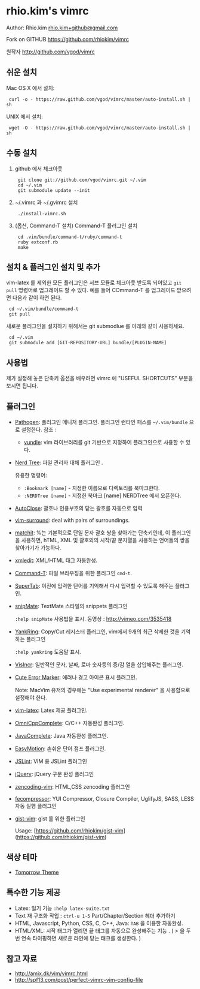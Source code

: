 rhio.kim's vimrc
============
Author: Rhio.kim <rhio.kim+github@gmail.com> 

Fork on GITHUB  https://github.com/rhiokim/vimrc

원작자 http://github.com/vgod/vimrc

쉬운 설치
----------------

Mac OS X 에서 설치:

     curl -o - https://raw.github.com/vgod/vimrc/master/auto-install.sh | sh

UNIX 에서 설치:

     wget -O - https://raw.github.com/vgod/vimrc/master/auto-install.sh | sh


수동 설치
----------------

1. github 에서 체크아웃

        git clone git://github.com/vgod/vimrc.git ~/.vim
        cd ~/.vim
        git submodule update --init

2. ~/.vimrc 과 ~/.gvimrc 설치

        ./install-vimrc.sh

3. (옵션, Command-T 설치) Command-T 플러그인 설치 

        cd .vim/bundle/command-t/ruby/command-t
        ruby extconf.rb
        make
  
설치 & 플러그인 설치 및 추가
--------------------------------

vim-latex 를 제외한 모든 플러그인은 서브 모듈로 체크아웃 받도록 되어있고 
`git pull` 명령어로 업그레이드 할 수 있다. 예를 들어 COmmand-T 를 업그레이드 받으려면
다음과 같이 하면 된다.

     cd ~/.vim/bundle/command-t
     git pull

새로운 플러그인을 설치하기 위해서는 git submodlue 를 아래와 같이 사용하세요.

     cd ~/.vim
     git submodule add [GIT-REPOSITORY-URL] bundle/[PLUGIN-NAME]

사용법
----------

제가 설정해 놓은 단축키 옵션을 배우려면 vimrc 에 "USEFUL SHORTCUTS" 부분을 보시면 됩니다.

플러그인
-------

* [Pathogen](http://www.vim.org/scripts/script.php?script_id=2332): 플러그인 메니저 플러그인. 플러그인 런타인 패스를 `~/.vim/bundle` 으로 설정한다.
  참조 :
  * [vundle](http://kldp.org/node/125263): vim 라이브러리를 git 기반으로 지정하여 플러그인으로 사용할 수 있다.

* [Nerd Tree](http://www.vim.org/scripts/script.php?script_id=1658): 파일 관리자 대체 플러그인 .

  유용한 명령어:
  * `:Bookmark [name]` - 지정한 이름으로 디렉토리를 북마크한다.
  * `:NERDTree [name]` - 지정한 북마크 [name] NERDTree 에서 오픈한다. 

* [AutoClose](http://www.vim.org/scripts/script.php?script_id=1849):  괄호나 인용부호의 닫는 괄호를 자동으로 입력

* [vim-surround](https://github.com/tpope/vim-surround/blob/master/doc/surround.txt): deal with pairs of surroundings.

* [matchit](http://www.vim.org/scripts/script.php?script_id=39): %는 기본적으로 단일 문자 괄호 쌍을 찾아가는 단축키인데, 이 플러그인을 사용하면, hTML, XML 및 괄호외의 시작/끝 문자열을 사용하는 언어들의 쌍을 찾아가기가 가능하다.  

* [xmledit](http://www.vim.org/scripts/script.php?script_id=301): XML/HTML 태그 자동완성.

* [Command-T](https://github.com/wincent/Command-T): 파일 브라우징을 위한 플러그인 `cmd-t`.  

* [SuperTab](http://www.vim.org/scripts/script.php?script_id=1643): 이전에 입력한 단어를 기억해서 다시 입력할 수 있도록 해주는 플러그인.

* [snipMate](http://www.vim.org/scripts/script.php?script_id=2540): TextMate 스타일의 snippets 플러그인 

  `:help snipMate` 사용법을 표시.
  동영상 : http://vimeo.com/3535418

* [YankRing](http://www.vim.org/scripts/script.php?script_id=1234): Copy/Cut 레지스터 플러그인, vim에서 9개의 최근 삭제한 것을 기억하는 플러그인
  
  `:help yankring` 도움말 표시.

* [VisIncr](http://www.vim.org/scripts/script.php?script_id=670): 일반적인 문자, 날짜, 로마 숫자등의 증/감 열을 삽입해주는 플러그인.
  
* [Cute Error Marker](http://www.vim.org/scripts/script.php?script_id=2653): 에러나 경고 아이콘 표시 플러그인.
  
   Note: MacVim 유저의 경우에는 "Use experimental renderer" 을 사용함으로 설정해야 한다.

* [vim-latex](http://vim-latex.sourceforge.net/): Latex 제공 플러그인.

* [OmniCppComplete](http://www.vim.org/scripts/script.php?script_id=1520): C/C++ 자동완성 플러그인.

* [JavaComplete](http://www.vim.org/scripts/script.php?script_id=1785): Java 자동완성 플러그인.

* [EasyMotion](https://github.com/Lokaltog/vim-easymotion): 손쉬운 단어 점프 플러그인.

* [JSLint](http://github.com/rhio.kim/jslint.vim): VIM 용 JSLint 플러그인 

* [jQuery](http://www.vim.org/scripts/script.php?script_id=2416): jQuery 구문 완성 플러그인

* [zencoding-vim](http://mattn.github.com/zencoding-vim/): HTML,CSS zencoding 플러그인

* [fecompressor](http://www.vim.org/scripts/script.php?script_id=3453): YUI Compressor, Closure Compiler, UglifyJS, SASS, LESS 자동 실행 플러그인

* [gist-vim](http://www.vim.org/scripts/script.php?script_id=2423): gist 를 위한 플러그인 

   Usage: [https://github.com/rhiokim/gist-vim] (https://github.com/rhiokim/gist-vim)


색상 테마
--------------------------
* [Tomorrow Theme](http://github.com/ChrisKempson/Tomorrow-Theme)

특수한 기능 제공
--------------------------

* Latex: 일기 기능 `:help latex-suite.txt`
* Text 재 구조화 작업 : `ctrl-u 1~5` Part/Chapter/Section 헤더 추가하기 
* HTML, Javascript, Python, CSS, C, C++, Java: `TAB` 을 이용한 자동완성.
* HTML/XML: 시작 태그가 열리면 끝 태그를 자동으로 완성해주는 기능 . ( > 을 두번 연속 타이핑하면 새로운 라인에 닫는 태크를 생성한다. )

참고 자료
---------------------

* http://amix.dk/vim/vimrc.html
* http://spf13.com/post/perfect-vimrc-vim-config-file
